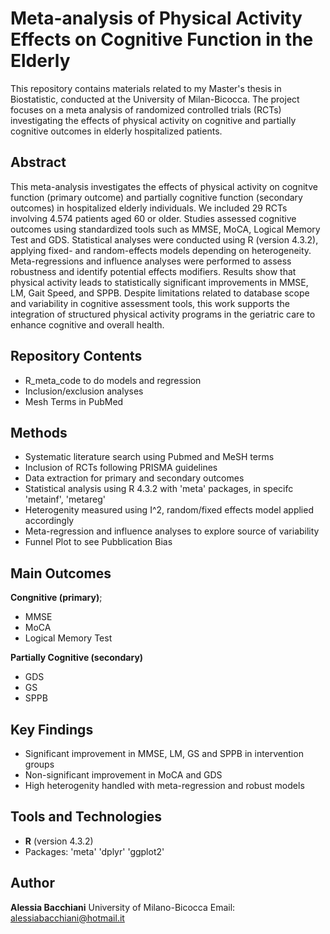 # Meta-analysis of Physical Activity Effects on Cognitive Function in the Elderly 

This repository contains materials related to my Master's thesis in Biostatistic, conducted at the University of Milan-Bicocca. The project focuses on a meta analysis of randomized controlled trials (RCTs) investigating the effects of physical activity on cognitive and partially cognitive outcomes in elderly hospitalized patients. 

## Abstract 

This meta-analysis investigates the effects of physical activity on cognitve function (primary outcome) and partially cognitive function (secondary outcomes) in hospitalized elderly individuals. We included 29 RCTs involving 4.574 patients aged 60 or older. Studies assessed cognitive outcomes using standardized tools such as MMSE, MoCA, Logical Memory Test and GDS. Statistical analyses were conducted using R (version 4.3.2), applying fixed- and random-effects models depending on heterogeneity. Meta-regressions and influence analyses were performed to assess robustness and identify potential effects modifiers. Results show that physical activity leads to statistically significant improvements in MMSE, LM, Gait Speed, and SPPB. Despite limitations related to database scope and variability in cognitive assessment tools, this work supports the integration of structured physical activity programs in the geriatric care to enhance cognitive and overall health. 

## Repository Contents

- R_meta_code to do models and regression
- Inclusion/exclusion analyses 
- Mesh Terms in PubMed  

## Methods 

- Systematic literature search using Pubmed and MeSH terms
- Inclusion of RCTs following PRISMA guidelines
- Data extraction for primary and secondary outcomes
- Statistical analysis using R 4.3.2 with 'meta' packages, in specifc 'metainf', 'metareg'
- Heterogenity measured using I^2, random/fixed effects model applied accordingly
- Meta-regression and influence analyses to explore source of variability
- Funnel Plot to see Pubblication Bias

## Main Outcomes 
**Congnitive (primary)**; 
- MMSE
- MoCA
- Logical Memory Test

**Partially Cognitive (secondary)**
- GDS
- GS
- SPPB

## Key Findings

- Significant improvement in MMSE, LM, GS and SPPB in intervention groups
- Non-significant improvement in MoCA and GDS
- High heterogenity handled with meta-regression and robust models

## Tools and Technologies 

- **R** (version 4.3.2)
- Packages: 'meta' 'dplyr' 'ggplot2'

## Author 

**Alessia Bacchiani** 
University of Milano-Bicocca
Email: alessiabacchiani@hotmail.it
